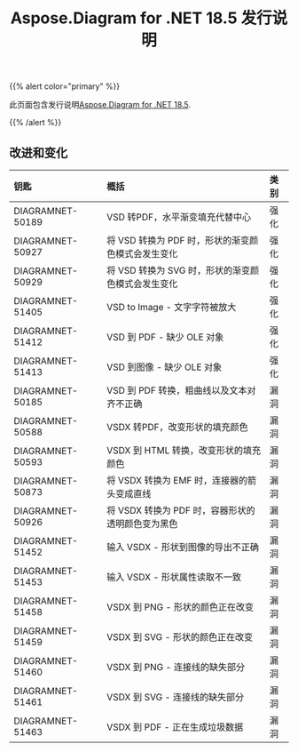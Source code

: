 ﻿---
title: Aspose.Diagram for .NET 18.5 发行说明
type: docs
weight: 80
url: /zh/net/aspose-diagram-for-net-18-5-release-notes/
---
{{% alert color="primary" %}} 

此页面包含发行说明[Aspose.Diagram for .NET 18.5](https://www.nuget.org/packages/Aspose.Diagram/18.5.0).

{{% /alert %}} 
## **改进和变化**

|**钥匙**|**概括**|**类别**|
|:- |:- |:- |
|DIAGRAMNET-50189|VSD 转PDF，水平渐变填充代替中心|强化|
|DIAGRAMNET-50927|将 VSD 转换为 PDF 时，形状的渐变颜色模式会发生变化|强化|
|DIAGRAMNET-50929|将 VSD 转换为 SVG 时，形状的渐变颜色模式会发生变化|强化|
|DIAGRAMNET-51405|VSD to Image - 文字字符被放大|强化|
|DIAGRAMNET-51412|VSD 到 PDF - 缺少 OLE 对象|强化|
|DIAGRAMNET-51413|VSD 到图像 - 缺少 OLE 对象|强化|
|DIAGRAMNET-50185 |VSD 到 PDF 转换，粗曲线以及文本对齐不正确|漏洞|
|DIAGRAMNET-50588|VSDX 转PDF，改变形状的填充颜色|漏洞|
|DIAGRAMNET-50593|VSDX 到 HTML 转换，改变形状的填充颜色|漏洞|
|DIAGRAMNET-50873|将 VSDX 转换为 EMF 时，连接器的箭头变成直线|漏洞|
|DIAGRAMNET-50926|将 VSDX 转换为 PDF 时，容器形状的透明颜色变为黑色|漏洞|
|DIAGRAMNET-51452|输入 VSDX - 形状到图像的导出不正确|漏洞|
|DIAGRAMNET-51453|输入 VSDX - 形状属性读取不一致|漏洞|
|DIAGRAMNET-51458|VSDX 到 PNG - 形状的颜色正在改变|漏洞|
|DIAGRAMNET-51459|VSDX 到 SVG - 形状的颜色正在改变|漏洞|
|DIAGRAMNET-51460|VSDX 到 PNG - 连接线的缺失部分|漏洞|
|DIAGRAMNET-51461|VSDX 到 SVG - 连接线的缺失部分|漏洞|
|DIAGRAMNET-51463|VSDX 到 PDF - 正在生成垃圾数据|漏洞|

